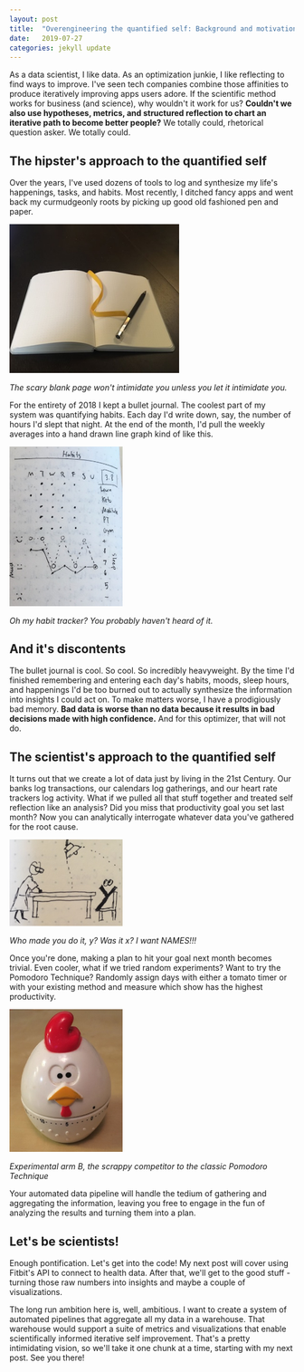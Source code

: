```yaml
---
layout: post
title:  "Overengineering the quantified self: Background and motivation"
date:   2019-07-27
categories: jekyll update
---
```


As a data scientist, I like data. As an optimization junkie, I like reflecting to find ways to improve. I've seen tech companies combine those affinities to produce iteratively improving apps users adore. If the scientific method works for business (and science), why wouldn't it work for us? **Couldn't we also use hypotheses, metrics, and structured reflection to chart an iterative path to become better people?** We totally could, rhetorical question asker. We totally could.

## The hipster's approach to the quantified self

Over the years, I've used dozens of tools to log and synthesize my life's happenings, tasks, and habits. Most recently, I ditched fancy apps and went back my curmudgeonly roots by picking up good old fashioned pen and paper.

<img src="/_assets/notebook.jpg" width="300"/>

_The scary blank page won't intimidate you unless you let it intimidate you._

 For the entirety of 2018 I kept a bullet journal. The coolest part of my system was quantifying habits. Each day I'd write down, say, the number of hours I'd slept that night. At the end of the month, I'd pull the weekly averages into a hand drawn line graph kind of like this.

<img src="/_assets/habit_tracker.jpg" width="200"/>

_Oh my habit tracker? You probably haven't heard of it._

## And it's discontents

The bullet journal is cool. So cool. So incredibly heavyweight. By the time I'd finished remembering and entering each day's habits, moods, sleep hours, and happenings I'd be too burned out to actually synthesize the information into insights I could act on. To make matters worse, I have a prodigiously bad memory. **Bad data is worse than no data because it results in bad decisions made with high confidence.** And for this optimizer, that will not do.

## The scientist's approach to the quantified self

It turns out that we create a lot of data just by living in the 21st Century. Our banks log transactions, our calendars log gatherings, and our heart rate trackers log activity. What if we pulled all that stuff together and treated self reflection like an analysis? Did you miss that productivity goal you set last month? Now you can analytically interrogate whatever data you've gathered for the root cause.

<img src="/_assets/interrogate_data.jpg" width="200"/>

_Who made you do it, y? Was it x? I want NAMES!!!_

Once you're done, making a plan to hit your goal next month becomes trivial. Even cooler, what if we tried random experiments? Want to try the Pomodoro Technique? Randomly assign days with either a tomato timer or with your existing method and measure which show has the highest productivity.

<img src="/_assets/chicken_timer.jpg" width="200"/>

_Experimental arm B, the scrappy competitor to the classic Pomodoro Technique_

Your automated data pipeline will handle the tedium of gathering and aggregating the information, leaving you free to engage in the fun of analyzing the results and turning them into a plan.

## Let's be scientists!

Enough pontification. Let's get into the code! My next post will cover using Fitbit's API to connect to health data. After that, we'll get to the good stuff - turning those raw numbers into insights and maybe a couple of visualizations.

The long run ambition here is, well, ambitious. I want to create a system of automated pipelines that aggregate all my data in a warehouse. That warehouse would support a suite of metrics and visualizations that enable scientifically informed iterative self improvement. That's a pretty intimidating vision, so we'll take it one chunk at a time, starting with my next post. See you there!
